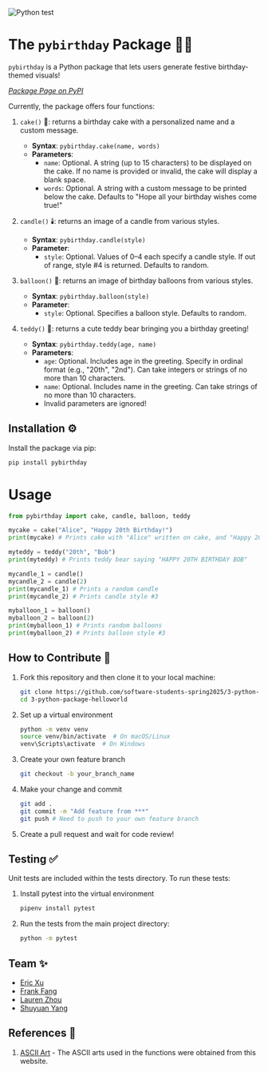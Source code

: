 ![Python test](https://github.com/software-students-spring2025/3-python-package-helloworld/actions/workflows/ci.yml/badge.svg)

# The `pybirthday` Package 🎉🎂

`pybirthday` is a Python package that lets users generate festive birthday-themed visuals!  

*[Package Page on PyPI](https://pypi.org/project/pybirthday/0.1.1/)*

Currently, the package offers four functions:

1. `cake()` 🍰: returns a birthday cake with a personalized name and a custom message.  
   - **Syntax**: `pybirthday.cake(name, words)`  
   - **Parameters**:  
     - `name`: Optional. A string (up to 15 characters) to be displayed on the cake. If no name is provided or invalid, the cake will display a blank space.
     - `words`: Optional. A string with a custom message to be printed below the cake. Defaults to "Hope all your birthday wishes come true!"

2. `candle()` 🕯️: returns an image of a candle from various styles.  
   - **Syntax**: `pybirthday.candle(style)`  
   - **Parameter**:
     - `style`: Optional. Values of 0–4 each specify a candle style. If out of range, style #4 is returned. Defaults to random.

3. `balloon()` 🎈: returns an image of birthday balloons from various styles.  
   - **Syntax**: `pybirthday.balloon(style)`  
   - **Parameter**:
     - `style`: Optional. Specifies a balloon style. Defaults to random.

4. `teddy()` 🧸: returns a cute teddy bear bringing you a birthday greeting!  
   - **Syntax**: `pybirthday.teddy(age, name)`  
   - **Parameters**:  
     - `age`: Optional. Includes age in the greeting. Specify in ordinal format (e.g., "20th", "2nd"). Can take integers or strings of no more than 10 characters.
     - `name`: Optional. Includes name in the greeting. Can take strings of no more than 10 characters.
     - Invalid parameters are ignored!

## Installation ⚙️

Install the package via pip:
```bash
pip install pybirthday
```

# Usage
```python
from pybirthday import cake, candle, balloon, teddy

mycake = cake("Alice", "Happy 20th Birthday!")
print(mycake) # Prints cake with "Alice" written on cake, and "Happy 20th Birthday!" at the bottom

myteddy = teddy("20th", "Bob")
print(myteddy) # Prints teddy bear saying "HAPPY 20TH BIRTHDAY BOB"

mycandle_1 = candle()
mycandle_2 = candle(2)
print(mycandle_1) # Prints a random candle
print(mycandle_2) # Prints candle style #3

myballoon_1 = balloon()
myballoon_2 = balloon(2)
print(myballoon_1) # Prints random balloons
print(myballoon_2) # Prints balloon style #3
```

## How to Contribute 🤝
1. Fork this repository and then clone it to your local machine:
   ```sh
   git clone https://github.com/software-students-spring2025/3-python-package-helloworld
   cd 3-python-package-helloworld
   ```
2. Set up a virtual environment
   ```sh
   python -m venv venv
   source venv/bin/activate  # On macOS/Linux
   venv\Scripts\activate  # On Windows
   ```
3. Create your own feature branch
   ```sh
   git checkout -b your_branch_name
   ```
4. Make your change and commit
   ```sh
   git add .
   git commit -m "Add feature from ***"
   git push # Need to push to your own feature branch
   ```
5. Create a pull request and wait for code review!

## Testing ✅
Unit tests are included within the tests directory. To run these tests:
1. Install pytest into the virtual environment
   ```sh
   pipenv install pytest
   ```
2. Run the tests from the main project directory: 
   ```sh
   python -m pytest
   ```

## Team ✨
- [Eric Xu](https://github.com/EricXu1244)
- [Frank Fang](https://github.com/FrankFangH)
- [Lauren Zhou](https://github.com/laurenlz)
- [Shuyuan Yang](https://github.com/shuyuanyyy)


## References 🔖
1. [ASCII Art](https://asciiart.website/index.php) - The ASCII arts used in the functions were obtained from this website.

